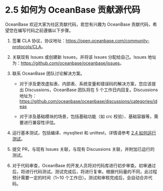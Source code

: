 # 2.5 如何为 OceanBase 贡献源代码

OceanBase 欢迎大家为社区贡献代码，若您有兴趣为 OceanBase 贡献代码，希望您在编写代码之前遵循以下步骤。

1. 签署 CLA 协议，协议地址：<https://open.oceanbase.com/community-protocols/CLA>。

2. 关联现有 Issues 或创建新 Issues，并将该 Issues 分配给自己。Issues 地址为：<https://github.com/oceanbase/oceanbase/issues>。

3. 联系 OceanBase 团队讨论解决方案。

   * 对于涉及更改虚拟表、内部表、系统变量和错误码的解决方案，您应该提出 Discussions，OceanBase 团队将在 5 个工作日内回复。Discussions 地址为：<https://github.com/oceanbase/oceanbase/discussions/categories/ideas>

   * 对于涉及基础模块的场景，包括基础功能（如 crc 校验）、基础容器等，需要进行兼容性评估。

4. 运行基本测试，包括编译、mysqltest 和 unittest，详情请参考 [2.4 如何运行测试](6.how-to-run-tests.md)。

5. 提交 PR，与现有 Issues 关联，与现有 Discussions 关联，并附加已运行的测试。

6. 对于代码审查，OceanBase 的开发人员将对代码库进行初步审查。初审通过后，将进行代码测试。测试完成后，将进行复审。根据代码量的不同，此过程预计需要一定的时间（1~10 个工作日）。测试和审核完成后，会自动合并代码。
